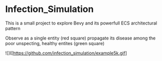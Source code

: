 # Infection_Simulation

This is a small project to explore Bevy and its powerfull ECS architectural pattern

Observe as a single entity (red square) propagate its disease among the poor unspecting, healthy entites (green square)


![]([https://github.com/infection_simulation/example5k.gif]
